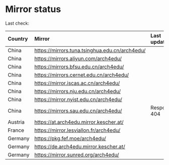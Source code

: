 <script src="./time.js"></script>
# Mirror status
Last check: <script type="text/javascript">localize(1708758982.8298597);</script>

|Country|Mirror|Last update|
|:------|:-----|:----------|
|China|https://mirrors.tuna.tsinghua.edu.cn/arch4edu/|<script type="text/javascript">localize(1708713109);</script>|
|China|https://mirrors.aliyun.com/arch4edu/|<script type="text/javascript">localize(1708713109);</script>|
|China|https://mirrors.bfsu.edu.cn/arch4edu/|<script type="text/javascript">localize(1708713109);</script>|
|China|https://mirrors.cernet.edu.cn/arch4edu/|<script type="text/javascript">localize(1708713109);</script>|
|China|https://mirror.iscas.ac.cn/arch4edu/|<script type="text/javascript">localize(1708713109);</script>|
|China|https://mirrors.nju.edu.cn/arch4edu/|<script type="text/javascript">localize(1708713109);</script>|
|China|https://mirror.nyist.edu.cn/arch4edu/|<script type="text/javascript">localize(1708713109);</script>|
|China|https://mirrors.sau.edu.cn/arch4edu/|Response 404|
|Austria|https://at.arch4edu.mirror.kescher.at/|<script type="text/javascript">localize(1708713109);</script>|
|France|https://mirror.lesviallon.fr/arch4edu/|<script type="text/javascript">localize(1708713109);</script>|
|Germany|https://pkg.fef.moe/arch4edu/|<script type="text/javascript">localize(1708713109);</script>|
|Germany|https://de.arch4edu.mirror.kescher.at/|<script type="text/javascript">localize(1708713109);</script>|
|Germany|https://mirror.sunred.org/arch4edu/|<script type="text/javascript">localize(1708713109);</script>|

<script src="./tablefilter/tablefilter.js"></script>
<script src="./table.js"></script>